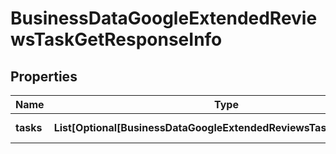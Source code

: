 # BusinessDataGoogleExtendedReviewsTaskGetResponseInfo


## Properties

| Name | Type | Description | Notes |
|------------ | ------------- | ------------- | -------------|
**tasks** | **List[Optional[BusinessDataGoogleExtendedReviewsTaskGetTaskInfo]]** | array of tasks |[optional]|